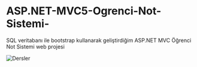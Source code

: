 # ASP.NET-MVC5-Ogrenci-Not-Sistemi-
SQL veritabanı ile bootstrap kullanarak geliştirdiğim ASP.NET MVC Öğrenci Not Sistemi web projesi


![Dersler](https://github.com/meryemtalay/ASP.NET-MVC5-Ogrenci-Not-Sistemi-/assets/73894202/2a42ee67-6765-4726-b8cc-9ff2758a92a5)
